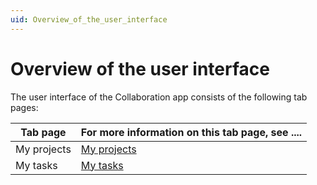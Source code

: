 ```yaml
---
uid: Overview_of_the_user_interface
---
```


# Overview of the user interface

The user interface of the Collaboration app consists of the following tab pages:

| Tab page    | For more information on this tab page, see .... |
|-------------|-------------------------------------------------|
| My projects | [My projects](xref:My_projects)                   |
| My tasks    | [My tasks](xref:My_tasks)                         |
